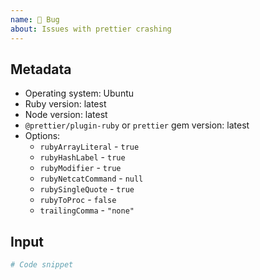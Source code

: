 ```yaml
---
name: 🐛 Bug
about: Issues with prettier crashing
---
```


## Metadata

- Operating system: Ubuntu
- Ruby version: latest
- Node version: latest
- `@prettier/plugin-ruby` or `prettier` gem version: latest
- Options:
  - `rubyArrayLiteral` - `true`
  - `rubyHashLabel` - `true`
  - `rubyModifier` - `true`
  - `rubyNetcatCommand` - `null`
  - `rubySingleQuote` - `true`
  - `rubyToProc` - `false`
  - `trailingComma` - `"none"`

## Input

```ruby
# Code snippet
```
